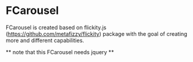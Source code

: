 # FCarousel

FCarousel is created based on flickity.js (https://github.com/metafizzy/flickity) package with the goal of creating more and different capabilities.

** note that this FCarousel needs jquery **
